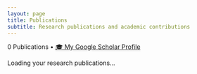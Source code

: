 ```yaml
---
layout: page
title: Publications
subtitle: Research publications and academic contributions
---
```


<!-- Include custom CSS -->
<link rel="stylesheet" href="{{ '/assets/css/publications.css' | relative_url }}">

<div class="publications-container">
    <!-- Header Stats -->
    <div class="text-center mb-4">
        <p class="text-muted">
            <span id="publication-count">0 Publications</span> • 
            <a href="https://scholar.google.com/citations?user=kL0KaxQAAAAJ&hl=en" target="_blank" class="scholar-badge">🎓 My Google Scholar Profile</a>
        </p>
    </div>
    <!-- Error Box -->
    <div id="error-box" class="alert alert-danger" style="display: none;">
        <strong>Failed to load some publications:</strong>
        <div id="error-list"></div>
    </div>
    <!-- Loading State -->
    <div id="loading" class="text-center" style="display: none;">
        <div class="spinner-border text-primary" role="status">
            <span class="sr-only">Loading...</span>
        </div>
        <p class="mt-2 text-muted">Loading publications...</p>
    </div>
    <!-- Publications List -->
    <div id="publications-list"></div>
    <!-- Empty State -->
    <div id="empty-state" class="text-center">
        <div style="font-size: 4rem; color: #6c757d;"></div>
        <p class="text-muted">Loading your research publications...</p>
    </div>
</div>

<!-- Altmetric Script -->
<script type='text/javascript' src='https://d1bxh8uas1mnw7.cloudfront.net/assets/embed.js'></script>

<script>
// Add your DOIs here
const myDOIs = [
    '10.1111/mec.16051',
    '10.1111/eva.13216',
    '10.1016/j.jhazmat.2015.08.055',
    '10.1093/evolut/qpac061',
    '10.1073/pnas.2303043120',
    '10.1007/s10592-019-01218-9',
    '10.1186/s12862-019-1435-y',
    '10.1038/s41598-019-39793-z',
    '10.3390/d14070577',
    '10.1073/pnas.2320040121',
    '10.1371/journal.pcbi.1012566',
    '10.1007/s10709-019-00081-3',
    '10.1186/s12862-023-02191-1',
    '10.1111/mec.17210',
    '10.21203/rs.3.rs-6206868/v1',
    '10.22541/au.168371288.85881657/v1',
    '10.22541/au.174160442.25339601/v1'

];

// Google Scholar profile URL (optional)
const GOOGLE_SCHOLAR_URL = 'https://scholar.google.com/citations?user=kL0KaxQAAAAJ&hl=en&oi=ao';

let publications = [];
let errors = {};
let isLoading = false;

async function fetchCitationCount(doi) {
    try {
        // Try Crossref for citation count
        const response = await fetch(`https://api.crossref.org/works/${doi}`);
        if (response.ok) {
            const data = await response.json();
            return data.message['is-referenced-by-count'] || 0;
        }
    } catch (error) {
        console.warn(`Failed to fetch citation count for ${doi}:`, error);
    }
    return null;
}

async function fetchPublication(doi) {
    try {
        const response = await fetch(`https://api.crossref.org/works/${doi}`);
        
        if (!response.ok) {
            throw new Error(`Failed to fetch publication for DOI: ${doi}`);
        }
        
        const data = await response.json();
        const work = data.message;
        
        // Fetch citation count
        const citationCount = await fetchCitationCount(doi);
        
        return {
            title: work.title?.[0] || 'Title not available',
            authors: work.author?.map(author => 
                `${author.given || ''} ${author.family || ''}`.trim()
            ) || [],
            journal: work['container-title']?.[0] || 'Journal not available',
            year: work.published?.['date-parts']?.[0]?.[0] || 'Year not available',
            volume: work.volume || '',
            issue: work.issue || '',
            pages: work.page || '',
            publisher: work.publisher || '',
            doi: work.DOI,
            url: work.URL,
            type: work.type || 'journal-article',
            originalDoi: doi,
            citationCount: citationCount
        };
    } catch (error) {
        throw new Error(`Error fetching ${doi}: ${error.message}`);
    }
}

function formatAuthors(authors, highlightName = 'Singh, N') {
    if (authors.length === 0) return 'Authors not available';
    
    const formattedAuthors = authors.map(author => {
        // Customize this logic to match your name variations
        if (author.includes('Singh') && author.includes('N')) {
            return `<strong>${author}</strong>`;
        }
        return author;
    });
    
    if (formattedAuthors.length === 1) return formattedAuthors[0];
    if (formattedAuthors.length === 2) return `${formattedAuthors[0]} and ${formattedAuthors[1]}`;
    if (formattedAuthors.length <= 5) {
        return `${formattedAuthors.slice(0, -1).join(', ')}, and ${formattedAuthors[formattedAuthors.length - 1]}`;
    }
    return `${formattedAuthors.slice(0, 3).join(', ')}, et al.`;
}

function createPublicationCard(pub) {
    const scholarSearchUrl = `https://scholar.google.com/scholar?q=${encodeURIComponent(pub.title)}`;
    
    return `
        <div class="publication-card">
            <h3 class="publication-title">${pub.title}</h3>
            
            <div class="publication-authors">
                ${formatAuthors(pub.authors)}
            </div>
            
            <div class="publication-details">
                <span class="journal-name">${pub.journal}</span> (${pub.year})${pub.volume ? `, ${pub.volume}` : ''}${pub.issue ? `(${pub.issue})` : ''}${pub.pages ? `, ${pub.pages}` : ''}
            </div>
            
            <div class="publication-footer">
                <div>
                    <a href="https://doi.org/${pub.doi}" target="_blank" class="doi-link">
                        🔗 https://doi.org/${pub.doi}
                    </a>
                </div>
                
                <div class="metrics-section">
                    <span class="metrics-label">📊 Metrics:</span>
                    ${pub.citationCount !== null ? 
                        `<span class="citation-badge"> ${pub.citationCount} citations</span>` : 
                        '<span class="citation-loading"> Loading...</span>'
                    }
                    <a href="${scholarSearchUrl}" target="_blank" class="scholar-badge">
                        🎓 Google Scholar
                    </a>
                    <div class="altmetric-embed" data-badge-type="donut" data-doi="${pub.doi}" data-badge-popover="right" data-badge-details="right"></div>
                </div>
            </div>
            
            ${pub.publisher ? `<div class="publisher-info">Published by ${pub.publisher}</div>` : ''}
        </div>
    `;
}

function updateUI() {
    const publicationsList = document.getElementById('publications-list');
    const emptyState = document.getElementById('empty-state');
    const errorBox = document.getElementById('error-box');
    const errorList = document.getElementById('error-list');
    const publicationCount = document.getElementById('publication-count');

    // Update publication count
    publicationCount.textContent = `${publications.length} Publication${publications.length !== 1 ? 's' : ''}`;

    // Show/hide error box
    if (Object.keys(errors).length > 0) {
        errorList.innerHTML = Object.entries(errors)
            .map(([doi, error]) => `<div>• ${error}</div>`)
            .join('');
        errorBox.style.display = 'block';
    } else {
        errorBox.style.display = 'none';
    }

    // Show/hide empty state and publications
    if (publications.length === 0) {
        emptyState.style.display = 'block';
        publicationsList.innerHTML = '';
    } else {
        emptyState.style.display = 'none';
        publicationsList.innerHTML = publications
            .map(pub => createPublicationCard(pub))
            .join('');
        
        // Reinitialize Altmetric badges
        if (window._altmetric_embed_init) {
            window._altmetric_embed_init();
        }
    }
}

async function loadPublications() {
    if (isLoading) return;
    
    isLoading = true;
    const loadingDiv = document.getElementById('loading');
    
    loadingDiv.style.display = 'block';
    
    publications = [];
    errors = {};

    for (const doi of myDOIs) {
        try {
            const publication = await fetchPublication(doi);
            publications.push(publication);
        } catch (error) {
            errors[doi] = error.message;
        }
    }

    // Sort publications by year (newest first)
    publications.sort((a, b) => {
        const yearA = parseInt(a.year) || 0;
        const yearB = parseInt(b.year) || 0;
        return yearB - yearA;
    });

    loadingDiv.style.display = 'none';
    isLoading = false;
    
    updateUI();
}

// Initialize
document.addEventListener('DOMContentLoaded', function() {
    updateUI();
    
    // Auto-load publications
    if (myDOIs.length > 0) {
        loadPublications();
    }
});
</script>

